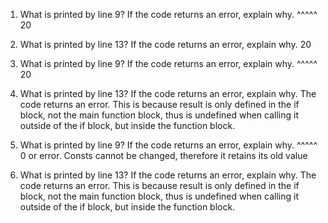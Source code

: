 1. What is printed by line 9? If the code returns an error, explain why. ^^^^^
20

2. What is printed by line 13? If the code returns an error, explain why. 
20

3. What is printed by line 9? If the code returns an error, explain why. ^^^^^
20

4. What is printed by line 13? If the code returns an error, explain why. 
The code returns an error. This is because result is only defined in the if block, not the main function block, thus is undefined when calling it outside of the if block, but inside the function block. 

5. What is printed by line 9? If the code returns an error, explain why. ^^^^^
0 or error. Consts cannot be changed, therefore it retains its old value

6. What is printed by line 13? If the code returns an error, explain why. 
The code returns an error. This is because result is only defined in the if block, not the main function block, thus is undefined when calling it outside of the if block, but inside the function block. 
